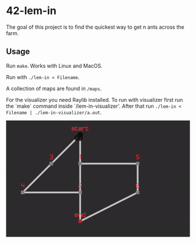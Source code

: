 # 42-lem-in
The goal of this project is to find the quickest way to get n ants across the farm.

## Usage
Run `make`. Works with Linux and MacOS.

Run with `./lem-in < Filename`.

A collection of maps are found in `/maps`.

For the visualizer you need Raylib installed. To run with visualizer first run the ´make´ command inside ´/lem-in-visualizer'. After that run `./lem-in < Filename | ./lem-in-visualizer/a.out`.

![GIF](gif.gif)
